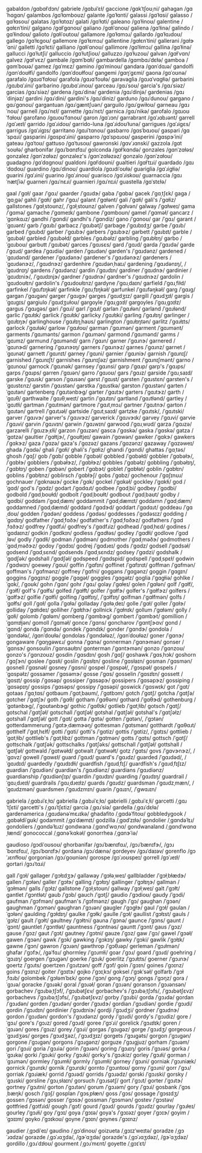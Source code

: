 gabaldon	/ɡɑbɑɫˈdɔn/
gabriele	/ɡɑbɹiˈɛɫ/
gaccione	/ɡɑkˈtʃoʊˌni/
gahagan	/ɡɑˈhɑɡɑn/
galambos	/ɡɑˈɫɑmboʊz/
galante	/ɡɑˈɫɑnti/
galassi	/ɡɑˈɫɑsi/
galasso	/ɡɑˈɫɑsoʊ/
galatas	/ɡɑˈɫɑtɑz/
galati	/ɡɑˈɫɑti/
galeano	/ɡɑˈɫinoʊ/
galentine	/ɡɑɫɛnˈtini/
galgano	/ɡɑɫˈɡɑnoʊ/
galiano	/ɡɑɫiˈɑnoʊ/
galiena	/ɡɑˈɫinə/
galindo	/ɡɑˈɫindoʊ/
galioto	/ɡɑɫiˈoʊtoʊ/
gallamore	/ɡɑˈɫɑmɔɹ/
gallardo	/ɡɑˈɫɑɹdoʊ/
gallego	/ɡɑˈɫɛɡoʊ/
gallemore	/ɡɑˈɫɛmɔɹ/
gallentine	/ɡɑɫɛnˈtini/
gallerani	/ɡɑɫɝˈɑni/
galletti	/ɡɑˈɫɛti/
galliano	/ɡɑɫiˈɑnoʊ/
gallimore	/ɡɑˈɫimɔɹ/
gallina	/ɡɑˈɫinə/
gallucci	/ɡɑˈɫutʃi/
galluccio	/ɡɑˈɫutʃioʊ/
galluzzo	/ɡɑˈɫuzoʊ/
galvan	/ɡɑɫˈvɑn/
galvez	/ɡɑɫˈvɛz/
gambale	/ɡɑmˈbɑɫi/
gambardella	/ɡɑmbɑɹˈdɛɫə/
gamboa	/ɡɑmˈboʊə/
gamez	/ɡɑˈmɛz/
gamino	/ɡɑˈminoʊ/
gandara	/ɡɑnˈdɑɹə/
gandolfi	/ɡɑnˈdoʊɫfi/
gandolfo	/ɡɑnˈdoʊɫfoʊ/
gangemi	/ɡɑŋˈɡɛmi/
gaona	/ɡɑˈoʊnə/
garafalo	/ɡɑɹɑˈfɑɫoʊ/
garafola	/ɡɑɹɑˈfoʊɫə/
garavaglia	/ɡɑɹɑˈvɑɡɫiə/
garbarini	/ɡɑɹbɑˈɹini/
garbarino	/ɡɑɹbɑˈɹinoʊ/
garceau	/ɡɑɹˈsoʊ/
garcia's	/ɡɑɹˈsiəz/
garcias	/ɡɑɹˈsiəz/
gardena	/ɡɑɹˈdinə/
gardenia	/ɡɑɹˈdinjə/
gardenias	/ɡɑɹˈdinjəz/
gardini	/ɡɑɹˈdini/
gardini's	/ɡɑɹˈdiniz/
garduno	/ɡɑɹˈdunoʊ/
gargano	/ɡɑɹˈɡɑnoʊ/
gargantuan	/ɡɑɹˈɡæntʃuən/
garguilo	/ɡɑɹˈɡwiɫoʊ/
garneau	/ɡɑɹˈnoʊ/
garnell	/ɡɑɹˈnɛɫ/
garnette	/ɡɑɹˈnɛt/
garnica	/ɡɑɹˈnikə/
garofalo	/ɡɑɹoʊˈfɑɫoʊ/
garofano	/ɡɑɹoʊˈfɑnoʊ/
garon	/ɡɑˈɹɔn/
garrabrant	/ɡɑˈɹɑbɹənt/
garrell	/ɡɑˈɹeɪɫ/
garrido	/ɡɑˈɹidoʊ/
garrido-luna	/ɡɑˈɹidoʊˈɫunə/
garrigues	/ɡɑˈɹiɡɛs/
garrigus	/ɡɑˈɹiɡɪs/
garritano	/ɡɑɹiˈtɑnoʊ/
gasbarro	/ɡɑsˈbɑɹoʊ/
gaspari	/ɡɑˈspɑɹi/
gasparini	/ɡɑspɑˈɹini/
gasparro	/ɡɑˈspɑɹoʊ/
gasperini	/ɡɑspɝˈini/
gateau	/ɡɑˈtoʊ/
gattuso	/ɡɑˈtusoʊ/
gawronski	/ɡɑvˈɹɑnski/
gazzola	/ɡɑtˈsoʊɫə/
gharbonifar	/ɡɑɹˈbɑnɪfɑɹ/
golconda	/ɡɑɫˈkɑndə/
gonzales	/ɡɑnˈzɑɫəs/
gonzalez	/ɡɑnˈzɑɫəz/
gonzalez's	/ɡɑnˈzɑɫəzəz/
gonzalo	/ɡɑnˈzɑɫoʊ/
guadagno	/ɡɑˈdɑɡnoʊ/
gualdoni	/ɡɑɫˈdoʊni/
gualtieri	/ɡɑɫˈtɪɹi/
guardado	/ɡɑɹˈdɑdoʊ/
guardino	/ɡɑɹˈdinoʊ/
guardiola	/ɡɑɹdiˈoʊɫə/
guariglia	/ɡɑˈɹiɡɫiə/
guarini	/ɡɑˈɹini/
guarino	/ɡɑˈɹinoʊ/
guarisco	/ɡɑˈɹiskoʊ/
guarnaccia	/ɡɑɹˈnætʃiə/
guarneri	/ɡɑɹˈnɛɹi/
guarnieri	/ɡɑɹˈnɪɹi/
guastella	/ɡɑˈstɛɫə/

gaal	/ˈɡɑɫ/
gaar	/ˈɡɑɹ/
gaarder	/ˈɡɑɹdɝ/
gaba	/ˈɡɑbə/
gacek	/ˈɡɑˌtʃɛk/
gaga	/ˈɡɑˌɡə/
gahli	/ˈɡɑɫi/
gahr	/ˈɡɑɹ/
galant	/ˈɡɑɫənt/
gali	/ˈɡɑɫi/
gali's	/ˈɡɑɫiz/
gallstones	/ˈɡɑɫˌstoʊnz/, /ˈɡɔɫˌstoʊnz/
galven	/ˈɡɑɫvən/
galway	/ˈɡɑɫweɪ/
gama	/ˈɡɑmə/
gamache	/ˈɡɑmeɪk/
gambone	/ˈɡɑmboʊn/
gamel	/ˈɡɑməɫ/
gancarz	/ˈɡɑnkɑɹz/
gandhi	/ˈɡɑndi/
gandhi's	/ˈɡɑndiz/
gano	/ˈɡɑnoʊ/
gar	/ˈɡɑɹ/
garant	/ˈɡɑɹənt/
garb	/ˈɡɑɹb/
garbacz	/ˈɡɑɹbətʃ/
garbage	/ˈɡɑɹbɪdʒ/
garbe	/ˈɡɑɹb/
garbed	/ˈɡɑɹbd/
garber	/ˈɡɑɹbɝ/
garbers	/ˈɡɑɹbɝz/
garbett	/ˈɡɑɹbɪt/
garble	/ˈɡɑɹbəɫ/
garbled	/ˈɡɑɹbəɫd/
garbles	/ˈɡɑɹbəɫz/
garbling	/ˈɡɑɹbɫɪŋ/
garbo	/ˈɡɑɹboʊ/
garbutt	/ˈɡɑɹbət/
garces	/ˈɡɑɹsɛs/
gard	/ˈɡɑɹd/
garda	/ˈɡɑɹdə/
garde	/ˈɡɑɹd/
gardea	/ˈɡɑɹdiə/
garden	/ˈɡɑɹdən/
garden's	/ˈɡɑɹdənz/
gardened	/ˈɡɑɹdənd/
gardener	/ˈɡɑɹdənɝ/
gardener's	/ˈɡɑɹdənɝz/
gardeners	/ˈɡɑɹdənɝz/, /ˈɡɑɹdnɝz/
gardenhire	/ˈɡɑɹdənˌhaɪɹ/
gardening	/ˈɡɑɹdənɪŋ/, /ˈɡɑɹdnɪŋ/
gardens	/ˈɡɑɹdənz/
gardin	/ˈɡɑɹdɪn/
gardiner	/ˈɡɑɹdnɝ/
gardinier	/ˈɡɑɹdɪniɝ/, /ˈɡɑɹdɪnjɝ/
gardner	/ˈɡɑɹdnɝ/
gardner's	/ˈɡɑɹdnɝz/
gardolin	/ˈɡɑɹdoʊɫɪn/
gardolin's	/ˈɡɑɹdoʊɫɪnz/
gardyne	/ˈɡɑɹˌdaɪn/
garfield	/ˈɡɑɹˌfiɫd/
garfinkel	/ˈɡɑɹfɪŋkəɫ/
garfinkle	/ˈɡɑɹˌfɪŋkəɫ/
garfunkel	/ˈɡɑɹfəŋkəɫ/
garg	/ˈɡɑɹɡ/
gargan	/ˈɡɑɹɡən/
garger	/ˈɡɑɹɡɝ/
garges	/ˈɡɑɹdʒɪz/
gargill	/ˈɡɑɹdʒɪɫ/
gargis	/ˈɡɑɹɡɪs/
gargiulo	/ˈɡɑɹdʒuɫoʊ/
gargoyle	/ˈɡɑɹˌɡɔɪɫ/
gargoyles	/ˈɡɑɹˌɡɔɪɫz/
gargus	/ˈɡɑɹɡəs/
gari	/ˈɡɑɹi/
garl	/ˈɡɑɹɫ/
garlan	/ˈɡɑɹɫən/
garland	/ˈɡɑɹɫənd/
garlic	/ˈɡɑɹɫɪk/
garlick	/ˈɡɑɹɫɪk/
garlicky	/ˈɡɑɹɫɪki/
garling	/ˈɡɑɹɫɪŋ/
garlinger	/ˈɡɑɹɫɪŋɝ/
garlinghouse	/ˈɡɑɹɫɪŋˌhaʊs/
garlington	/ˈɡɑɹɫɪŋtən/
garlitz	/ˈɡɑɹɫɪts/
garlock	/ˈɡɑɹɫək/
garlow	/ˈɡɑɹɫoʊ/
garman	/ˈɡɑɹmən/
garment	/ˈɡɑɹmənt/
garments	/ˈɡɑɹmənts/
garmon	/ˈɡɑɹmən/
garmond	/ˈɡɑɹmənd/
garms	/ˈɡɑɹmz/
garmund	/ˈɡɑɹmənd/
garn	/ˈɡɑɹn/
garner	/ˈɡɑɹnɝ/
garnered	/ˈɡɑɹnɝd/
garnering	/ˈɡɑɹnɝɪŋ/
garners	/ˈɡɑɹnɝz/
garnes	/ˈɡɑɹnz/
garnet	/ˈɡɑɹnət/
garnett	/ˈɡɑɹnɪt/
garney	/ˈɡɑɹni/
garnier	/ˈɡɑɹniɝ/
garnish	/ˈɡɑɹnɪʃ/
garnished	/ˈɡɑɹnɪʃt/
garnishes	/ˈɡɑɹnɪʃəz/
garnishment	/ˈɡɑɹnɪʃmənt/
garno	/ˈɡɑɹnoʊ/
garnock	/ˈɡɑɹnək/
garnsey	/ˈɡɑɹnsi/
garp	/ˈɡɑɹp/
garp's	/ˈɡɑɹps/
garps	/ˈɡɑɹps/
garren	/ˈɡɑɹən/
garro	/ˈɡɑɹoʊ/
gars	/ˈɡɑɹz/
garside	/ˈɡɑɹˌsaɪd/
garske	/ˈɡɑɹsk/
garson	/ˈɡɑɹsən/
garst	/ˈɡɑɹst/
garsten	/ˈɡɑɹstɛn/
garsten's	/ˈɡɑɹstɛnz/
garstin	/ˈɡɑɹstən/
garstka	/ˈɡɑɹstkə/
garston	/ˈɡɑɹstən/
garten	/ˈɡɑɹtən/
gartenberg	/ˈɡɑɹtənbɝɡ/
garter	/ˈɡɑɹtɝ/
garters	/ˈɡɑɹtɝz/
garth	/ˈɡɑɹθ/
garthwaite	/ˈɡɑɹθˌweɪt/
gartin	/ˈɡɑɹtɪn/
gartland	/ˈɡɑɹtɫənd/
gartley	/ˈɡɑɹtɫi/
gartman	/ˈɡɑɹtmən/
gartmore	/ˈɡɑɹtˌmɔɹ/
gartner	/ˈɡɑɹtnɝ/
garton	/ˈɡɑɹtən/
gartrell	/ˈɡɑɹtɹəɫ/
gartside	/ˈɡɑɹtˌsaɪd/
gartzke	/ˈɡɑɹtsk/, /ˈɡɑɹtski/
garver	/ˈɡɑɹvɝ/
garver's	/ˈɡɑɹvɝz/
garverick	/ˈɡɑɹvɝɪk/
garvey	/ˈɡɑɹvi/
garvie	/ˈɡɑɹvi/
garvin	/ˈɡɑɹvɪn/
garwin	/ˈɡɑɹwɪn/
garwood	/ˈɡɑɹˌwʊd/
garza	/ˈɡɑɹzə/
garzarelli	/ˈɡɑɹzɝˌɛɫi/
garzon	/ˈɡɑɹzən/
gasca	/ˈɡɑskə/
gaska	/ˈɡɑskə/
gatza	/ˈɡɑtzə/
gaultier	/ˈɡɑɫtjɝ/, /ˈɡoʊɫtjeɪ/
gawain	/ˈɡɑwən/
gawker	/ˈɡɑkɝ/
gawkers	/ˈɡɑkɝz/
gaza	/ˈɡɑzə/
gaza's	/ˈɡɑzəz/
gazans	/ˈɡɑzənz/
gazaway	/ˈɡɑzəweɪ/
ghada	/ˈɡɑdə/
ghali	/ˈɡɑɫi/
ghali's	/ˈɡɑɫiz/
ghandi	/ˈɡɑndi/
ghattas	/ˈɡɑˌtəs/
ghosh	/ˈɡɑʃ/
gob	/ˈɡɑb/
gobble	/ˈɡɑbəɫ/
gobbled	/ˈɡɑbəɫd/
gobbler	/ˈɡɑbəɫɝ/, /ˈɡɑbɫɝ/
gobblers	/ˈɡɑbəɫɝz/, /ˈɡɑbɫɝz/
gobbles	/ˈɡɑbəɫz/
gobbling	/ˈɡɑbəɫɪŋ/, /ˈɡɑbɫɪŋ/
goben	/ˈɡɑbən/
gobert	/ˈɡɑbɝt/
goblet	/ˈɡɑbɫət/
goblin	/ˈɡɑbɫɪn/
goblins	/ˈɡɑbɫɪnz/
goblirsch	/ˈɡɑbɫɝʃ/
gobs	/ˈɡɑbz/
gochenour	/ˈɡɑʃɪnʊɹ/
gochnauer	/ˈɡɑknaʊɝ/
gocke	/ˈɡɑk/
gockel	/ˈɡɑkəɫ/
gockley	/ˈɡɑkɫi/
god	/ˈɡɑd/
god's	/ˈɡɑdz/
godart	/ˈɡɑdɑɹt/
godbee	/ˈɡɑdˌbi/
godbey	/ˈɡɑdbi/
godbold	/ˈɡɑdˌboʊɫd/
godbolt	/ˈɡɑdˌboʊɫt/
godbout	/ˈɡɑdˌbaʊt/
godby	/ˈɡɑdbi/
goddam	/ˈɡɑdˌdæm/
goddammit	/ˈɡɑdˌdæmɪt/
goddamn	/ˈɡɑdˌdæm/
goddamned	/ˈɡɑdˌdæmd/
goddard	/ˈɡɑdɝd/
goddart	/ˈɡɑdɑɹt/
goddeau	/ˈɡɑˌdoʊ/
godden	/ˈɡɑdən/
goddess	/ˈɡɑdəs/
goddesses	/ˈɡɑdəsɪz/
godding	/ˈɡɑdɪŋ/
godfather	/ˈɡɑdˌfɑðɝ/
godfather's	/ˈɡɑdˌfɑðɝz/
godfathers	/ˈɡɑdˌfɑðɝz/
godfrey	/ˈɡɑdfɹi/
godfrey's	/ˈɡɑdfɹiz/
godhead	/ˈɡɑdˌhɛd/
godines	/ˈɡɑdaɪnz/
godkin	/ˈɡɑdkɪn/
godless	/ˈɡɑdɫəs/
godley	/ˈɡɑdɫi/
godlove	/ˈɡɑdˌɫəv/
godly	/ˈɡɑdɫi/
godman	/ˈɡɑdmən/
godmother	/ˈɡɑdˌməðɝ/
godmothers	/ˈɡɑdˌməðɝz/
godoy	/ˈɡɑdɔɪ/
godrej	/ˈɡɑdɹeɪ/
gods	/ˈɡɑdz/
godsell	/ˈɡɑdsəɫ/
godsend	/ˈɡɑdˌsɛnd/
godsends	/ˈɡɑdˌsɛndz/
godsey	/ˈɡɑdzi/
godshalk	/ˈɡɑdʃək/
godshall	/ˈɡɑdʃəɫ/
godspeed	/ˈɡɑdspid/
godspell	/ˈɡɑdˌspɛɫ/
godwin	/ˈɡɑdwɪn/
goewey	/ˈɡɑui/
goffin	/ˈɡɑfɪn/
goffinet	/ˈɡɑfɪnɪt/
goffman	/ˈɡɑfmən/
goffman's	/ˈɡɑfmənz/
goffney	/ˈɡɑfni/
goggans	/ˈɡɑɡənz/
goggin	/ˈɡɑɡɪn/
goggins	/ˈɡɑɡɪnz/
goggle	/ˈɡɑɡəɫ/
goggles	/ˈɡɑɡəɫz/
goglia	/ˈɡɑɡɫiə/
gohlke	/ˈɡɑk/, /ˈɡoʊk/
gohn	/ˈɡɑn/
gohr	/ˈɡɑɹ/
golay	/ˈɡɑɫeɪ/
golen	/ˈɡɑɫən/
golf	/ˈɡɑɫf/, /ˈɡɔɫf/
golf's	/ˈɡɑɫfs/
golfed	/ˈɡɑɫft/
golfer	/ˈɡɑɫfɝ/
golfer's	/ˈɡɑɫfɝz/
golfers	/ˈɡɑɫfɝz/
golfie	/ˈɡɑɫfi/
golfing	/ˈɡɑɫfɪŋ/, /ˈɡɔɫfɪŋ/
golfman	/ˈɡɑɫfmən/
golfs	/ˈɡɑɫfs/
goll	/ˈɡɑɫ/
golla	/ˈɡɑɫə/
golladay	/ˈɡɑɫəˌdeɪ/
golle	/ˈɡɑɫ/
goller	/ˈɡɑɫɝ/
golliday	/ˈɡɑɫideɪ/
golliher	/ˈɡɑɫɪhɝ/
gollnick	/ˈɡɑɫnɪk/
gollum	/ˈɡɑɫəm/
golly	/ˈɡɑɫi/
golomb	/ˈɡɑɫəm/
gomberg	/ˈɡɑmbɝɡ/
gombert	/ˈɡɑmbɝt/
gomillion	/ˈɡɑmɪɫjən/
gomoll	/ˈɡɑməɫ/
gonce	/ˈɡɑns/
goncharov	/ˈɡɑntʃɝɑv/
gond	/ˈɡɑnd/
gonda	/ˈɡɑndə/
gondek	/ˈɡɑndɪk/
gonder	/ˈɡɑndɝ/
gondola	/ˈɡɑndəɫə/, /ɡɑnˈdoʊɫə/
gondolas	/ˈɡɑndəɫəz/, /ɡɑnˈdoʊɫəz/
goner	/ˈɡɑnɝ/
gongaware	/ˈɡɑŋɡəwɛɹ/
gonna	/ˈɡɑnə/
gonnerman	/ˈɡɑnɝmən/
gonser	/ˈɡɑnsɝ/
gonsoulin	/ˈɡɑnsaʊɫɪn/
gonterman	/ˈɡɑntɝmən/
gonzo	/ˈɡɑnzoʊ/
gonzo's	/ˈɡɑnzoʊz/
gosdin	/ˈɡɑsdɪn/
gosh	/ˈɡɑʃ/
goshawk	/ˈɡɑsˌhɔk/
goshorn	/ˈɡɑʃɝn/
goslee	/ˈɡɑsɫi/
goslin	/ˈɡɑsɫɪn/
gosline	/ˈɡɑsɫaɪn/
gosman	/ˈɡɑsmən/
gosnell	/ˈɡɑsnəɫ/
gosney	/ˈɡɑsni/
gospel	/ˈɡɑspəɫ/, /ˈɡɔspəɫ/
gospels	/ˈɡɑspəɫz/
gossamer	/ˈɡɑsəmɝ/
gosse	/ˈɡɑs/
gosselin	/ˈɡɑsɪɫɪn/
gossett	/ˈɡɑsɪt/
gossip	/ˈɡɑsəp/
gossiper	/ˈɡɑsəpɝ/
gossipers	/ˈɡɑsəpɝz/
gossiping	/ˈɡɑsəpɪŋ/
gossips	/ˈɡɑsəps/
gossipy	/ˈɡɑsəpi/
goswick	/ˈɡɑswɪk/
got	/ˈɡɑt/
gotaas	/ˈɡɑˌtɑs/
gotbaum	/ˈɡɑtˌbaʊm/, /ˈɡɑtbɔm/
gotch	/ˈɡɑtʃ/
gotcha	/ˈɡɑtʃə/
gotcher	/ˈɡɑtʃɝ/
goth	/ˈɡɑθ/
gotham	/ˈɡɑθəm/
gothard	/ˈɡɑθɝd/
gothenburg	/ˈɡɑtənbɝɡ/, /ˈɡoʊtənbɝɡ/
gothic	/ˈɡɑθɪk/
gotlieb	/ˈɡɑtˌɫib/
gotsch	/ˈɡɑtʃ/
gotschal	/ˈɡɑtʃəɫ/
gotschall	/ˈɡɑtʃəɫ/
gotshal	/ˈɡɑtʃəɫ/
gotshal's	/ˈɡɑtʃəɫz/
gotshall	/ˈɡɑtʃəɫ/
gott	/ˈɡɑt/
gotta	/ˈɡɑtə/
gotten	/ˈɡɑtən/, /ˈɡɔtən/
gotterdammerung	/ˈɡɑtɝˌdæmɝəŋ/
gottesman	/ˈɡɑtsmən/
gotthardt	/ˈɡɑθɑɹt/
gotthelf	/ˈɡɑtˌhɛɫf/
gotti	/ˈɡɑti/
gotti's	/ˈɡɑtiz/
gottis	/ˈɡɑtiz/, /ˈɡɑtɪs/
gottlieb	/ˈɡɑtˌɫib/
gottlieb's	/ˈɡɑtˌɫibz/
gottman	/ˈɡɑtmən/
gotts	/ˈɡɑts/
gottsch	/ˈɡɑtʃ/
gottschalk	/ˈɡɑtʃək/
gottschalks	/ˈɡɑtʃəks/
gottschall	/ˈɡɑtʃəɫ/
gottshall	/ˈɡɑtʃəɫ/
gottwald	/ˈɡɑtwəɫd/
gotwalt	/ˈɡɑtwəɫt/
gotz	/ˈɡɑts/
govs	/ˈɡɑvɝnɝz/, /ˈɡɑvz/
gowell	/ˈɡɑwɛɫ/
guard	/ˈɡɑɹd/
guard's	/ˈɡɑɹdz/
guarded	/ˈɡɑɹdəd/, /ˈɡɑɹdɪd/
guardedly	/ˈɡɑɹdɪdɫi/
guardfish	/ˈɡɑɹdˌfɪʃ/
guardfish's	/ˈɡɑɹdˌfɪʃɪz/
guardian	/ˈɡɑɹdiən/
guardian's	/ˈɡɑɹdiənz/
guardians	/ˈɡɑɹdiənz/
guardianship	/ˈɡɑɹdiənʃɪp/
guardin	/ˈɡɑɹdɪn/
guarding	/ˈɡɑɹdɪŋ/
guardrail	/ˈɡɑɹˌdɹeɪɫ/
guardrails	/ˈɡɑɹˌdɹeɪɫz/
guards	/ˈɡɑɹdz/
guardsman	/ˈɡɑɹdzˌmæn/, /ˈɡɑɹdzmən/
guardsmen	/ˈɡɑɹdzmɪn/
guarin	/ˈɡɑɹɪn/, /ˈɡwɑɹɪn/

gabriela	/ˌɡɑbɹiˈɛˌɫɑ/
gabriella	/ˌɡɑbɹiˈɛˌɫɑ/
gabrielli	/ˌɡɑbɹiˈɛˌɫi/
garcetti	/ˌɡɑɹˈtʃɛti/
garcetti's	/ˌɡɑɹˈtʃɛtiz/
garcia	/ˌɡɑɹˈsiə/
gardella	/ˌɡɑɹˈdɛɫə/
gardenamerica	/ˌɡɑɹdənəˈmɛɹɪkə/
ghadafito	/ˌɡɑdəˈfitoʊ/
gobbledygook	/ˌɡɑbəɫdiˈɡʊk/
godammit	/ˌɡɑˈdæmɪt/
godzilla	/ˌɡɑdˈzɪɫə/
gondolier	/ˌɡɑndəˈɫɪɹ/
gondoliers	/ˌɡɑndəˈɫɪɹz/
gondwana	/ˌɡɑndˈwɑˌnɑ/
gondwanaland	/ˌɡɑndˈwɑnɑˌɫænd/
gonococcal	/ˌɡɑnəˈkɑkəɫ/
gonorrhea	/ˌɡɑnɝˈiə/

gaudioso	/ɡɔdiˈoʊsoʊ/
ghorbanifar	/ɡɔɹˈbænɪfɑɹ/, /ɡɔɹˈbænɪfɝ/, /ɡɔɹˈbɑnɪfɑɹ/, /ɡɔɹˈbɑnɪfɝ/
gordana	/ɡɔɹˈdænə/
gordeyev	/ɡɔɹˈdaɪəv/
gorenflo	/ɡɔˈɹɛnfɫoʊ/
gorgonian	/ɡɔɹˈɡoʊniən/
gorospe	/ɡɔˈɹoʊspeɪ/
gorrell	/ɡɔˈɹeɪɫ/
gortari	/ɡɔɹˈtɑɹi/

gall	/ˈɡɔɫ/
gallager	/ˈɡɔɫɪdʒɝ/
gallaway	/ˈɡɔɫəˌweɪ/
gallbladder	/ˈɡɔɫˌbɫædɝ/
gallen	/ˈɡɔɫən/
galler	/ˈɡɔɫɝ/
galling	/ˈɡɔɫɪŋ/
gallinger	/ˈɡɔɫɪŋɝ/
gallman	/ˈɡɔɫmən/
galls	/ˈɡɔɫz/
gallstone	/ˈɡɔɫˌstoʊn/
gallway	/ˈɡɔɫˌweɪ/
galt	/ˈɡɔɫt/
gantlet	/ˈɡɔntɫət/
gaub	/ˈɡɔb/
gauch	/ˈɡɔtʃ/
gaudio	/ˈɡɔdioʊ/
gaudy	/ˈɡɔdi/
gaufman	/ˈɡɔfmən/
gaufman's	/ˈɡɔfmənz/
gaugh	/ˈɡɔ/
gaughan	/ˈɡɔən/
gaughman	/ˈɡɔmən/
gaughran	/ˈɡɔɹən/
gaugler	/ˈɡɔɡɫɝ/
gaul	/ˈɡɔɫ/
gaulan	/ˈɡɔɫən/
gaulding	/ˈɡɔɫdɪŋ/
gaulke	/ˈɡɔɫk/
gaulle	/ˈɡɔɫ/
gaullist	/ˈɡɔɫɪst/
gauls	/ˈɡɔɫz/
gault	/ˈɡɔɫt/
gaultney	/ˈɡɔɫtni/
gauna	/ˈɡɔnə/
gaunce	/ˈɡɔns/
gaunt	/ˈɡɔnt/
gauntlet	/ˈɡɔntɫət/
gauntness	/ˈɡɔntnəs/
gauntt	/ˈɡɔnt/
gaus	/ˈɡɔz/
gause	/ˈɡɔz/
gaut	/ˈɡɔt/
gautney	/ˈɡɔtni/
gauze	/ˈɡɔz/
gaw	/ˈɡɔ/
gawel	/ˈɡɔəɫ/
gawen	/ˈɡɔən/
gawk	/ˈɡɔk/
gawking	/ˈɡɔkɪŋ/
gawky	/ˈɡɔki/
gawlik	/ˈɡɔɫɪk/
gawne	/ˈɡɔn/
gawron	/ˈɡɔɹən/
gawthrop	/ˈɡɔθɹəp/
gerleman	/ˈɡɔɹɫmən/
ghafar	/ˈɡɔfɝ/, /ɡəˈfɑɹ/
ghormley	/ˈɡɔɹmɫi/
goar	/ˈɡɔɹ/
goard	/ˈɡɔɹd/
goehring	/ˈɡɔɹɪŋ/
goergen	/ˈɡɔɹɡən/
goerke	/ˈɡɔɹk/
goerlitz	/ˈɡɔɹɫɪts/
goerner	/ˈɡɔɹnɝ/
goertz	/ˈɡɔɹts/
goertzen	/ˈɡɔɹtzən/
goff	/ˈɡɔf/
goin	/ˈɡɔɪn/
goines	/ˈɡɔɪnz/
goins	/ˈɡɔɪnz/
goiter	/ˈɡɔɪtɝ/
gojko	/ˈɡɔɪˌkɔ/
goksel	/ˈɡɔkˈsəɫ/
golfarb	/ˈɡɔɫˌfɑɹb/
golombek	/ˈɡɔɫəmˈbɛk/
gone	/ˈɡɔn/
gong	/ˈɡɔŋ/
gongs	/ˈɡɔŋz/
gora	/ˈɡɔɹə/
goracke	/ˈɡɔɹək/
goral	/ˈɡɔɹəɫ/
goran	/ˈɡɔɹən/
goranson	/ˈɡɔɹənsən/
gorbachev	/ˈɡɔɹbəˌtʃɔf/, /ˈɡɔɹbətʃɛv/
gorbachev's	/ˈɡɔɹbəˌtʃɔfs/, /ˈɡɔɹbətʃɛvz/
gorbachevs	/ˈɡɔɹbəˌtʃɔfs/, /ˈɡɔɹbətʃɛvz/
gorby	/ˈɡɔɹbi/
gorda	/ˈɡɔɹdə/
gordan	/ˈɡɔɹdən/
gorden	/ˈɡɔɹdən/
gorder	/ˈɡɔɹdɝ/
gordian	/ˈɡɔɹdiən/
gordie	/ˈɡɔɹdi/
gordin	/ˈɡɔɹdɪn/
gordinier	/ˈɡɔɹdɪniɝ/
gordji	/ˈɡɔɹdʒi/
gordner	/ˈɡɔɹdnɝ/
gordon	/ˈɡɔɹdən/
gordon's	/ˈɡɔɹdənz/
gordy	/ˈɡɔɹdi/
gordy's	/ˈɡɔɹdiz/
gore	/ˈɡɔɹ/
gore's	/ˈɡɔɹz/
gored	/ˈɡɔɹd/
goree	/ˈɡɔˈɹi/
gorelick	/ˈɡɔɹɪɫɪk/
goren	/ˈɡɔɹən/
gores	/ˈɡɔɹz/
gorey	/ˈɡɔɹi/
gorgas	/ˈɡɔɹɡəz/
gorge	/ˈɡɔɹdʒ/
gorgeous	/ˈɡɔɹdʒəs/
gorges	/ˈɡɔɹdʒəz/, /ˈɡɔɹdʒɪz/
gorgets	/ˈɡɔɹɡəts/
gorgon	/ˈɡɔɹɡən/
gorgone	/ˈɡɔɹɡən/
gorgons	/ˈɡɔɹɡənz/
gorguze	/ˈɡɔɹɡjuz/
gorham	/ˈɡɔɹəm/
gori	/ˈɡɔɹi/
goria	/ˈɡɔɹiə/
gorin	/ˈɡɔɹən/
goring	/ˈɡɔɹɪŋ/
goris	/ˈɡɔɹəs/
gorka	/ˈɡɔɹkə/
gorki	/ˈɡɔɹki/
gorky	/ˈɡɔɹki/
gorky's	/ˈɡɔɹkiz/
gorley	/ˈɡɔɹɫi/
gorman	/ˈɡɔɹmən/
gormley	/ˈɡɔɹmɫi/
gormly	/ˈɡɔɹmɫi/
gorney	/ˈɡɔɹni/
gorniak	/ˈɡɔɹniæk/
gornick	/ˈɡɔɹnɪk/
gornik	/ˈɡɔɹnɪk/
gornto	/ˈɡɔɹntoʊ/
gorny	/ˈɡɔɹni/
gorr	/ˈɡɔɹ/
gorriak	/ˈɡɔɹiæk/
gorrid	/ˈɡɔɹəd/
gorrids	/ˈɡɔɹədz/
gorski	/ˈɡɔɹski/
gorsky	/ˈɡɔɹski/
gorsline	/ˈɡɔɹˌsɫaɪn/
gorsuch	/ˈɡɔɹsətʃ/
gort	/ˈɡɔɹt/
gorter	/ˈɡɔɹtɝ/
gortney	/ˈɡɔɹtni/
gorton	/ˈɡɔɹtən/
gorum	/ˈɡɔɹəm/
gory	/ˈɡɔɹi/
gosbank	/ˈɡɔsˌbæŋk/
gosch	/ˈɡɔʃ/
gosplan	/ˈɡɔsˌpɫæn/
goss	/ˈɡɔs/
gossage	/ˈɡɔsɪdʒ/
gossen	/ˈɡɔsən/
gosser	/ˈɡɔsɝ/
gossman	/ˈɡɔsmən/
gostev	/ˈɡɔstəv/
gottfried	/ˈɡɔtfɹid/
gough	/ˈɡɔf/
gourd	/ˈɡɔɹd/
gourds	/ˈɡɔɹdz/
gourlay	/ˈɡɔɹɫeɪ/
gourley	/ˈɡɔɹɫi/
goy	/ˈɡɔɪ/
goya	/ˈɡɔɪə/
goya's	/ˈɡɔɪəz/
goyer	/ˈɡɔɪɝ/
goyim	/ˈɡɔɪɪm/
goyko	/ˈɡɔɪkoʊ/
goyne	/ˈɡɔɪn/
goynes	/ˈɡɔɪnz/

gaudier	/ˌɡɔdiˈeɪ/
gaudino	/ˌɡɔˈdinoʊ/
goizueta	/ˌɡɔɪzˈweɪtə/
goradze	/ˌɡɔˈɹɑdzə/
gorazde	/ˌɡɔˈɹɑʒdə/, /ɡɝˈɑʒdə/
gorazde's	/ˌɡɔˈɹɑʒdəz/, /ɡɝˈɑʒdəz/
gordillo	/ˌɡɔɹˈdɪɫoʊ/
gourment	/ˌɡɔɹˈmɛnt/
goyette	/ˌɡɔɪˈɛt/
